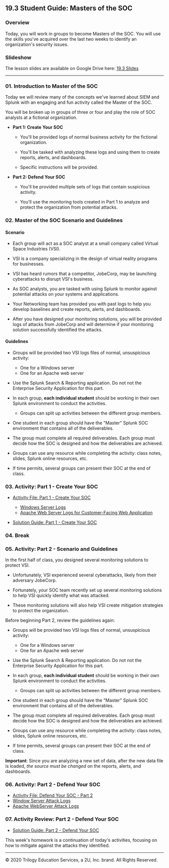 ##  19.3 Student Guide: Masters of the SOC

### Overview

Today, you will work in groups to become Masters of the SOC. You will use the skills you've acquired over the last two weeks to identify an organization's security issues.


### Slideshow

The lesson slides are available on Google Drive here: [19.3 Slides](https://docs.google.com/presentation/d/1xDogqc7WPmWwF9Q2d7ZZV0E9V7Sl_V0BicuQzLdeDaE/edit)

---

### 01. Introduction to Master of the SOC 

Today we will review many of the concepts we've learned about SIEM and Splunk with an engaging and fun activity called the Master of the SOC.

You will be broken up in groups of three or four and play the role of SOC analysts at a fictional organization.
  
- **Part 1: Create Your SOC**
  - You'll be provided logs of normal business activity for the fictional organization.

  - You'll be tasked with analyzing these logs and using them to create reports, alerts, and dashboards.

  - Specific instructions will be provided.
    
- **Part 2: Defend Your SOC**   
  - You'll be provided multiple sets of logs that contain suspicious activity.

  - You'll use the monitoring tools created in Part 1 to analyze and protect the organization from potential attacks.


### 02. Master of the SOC Scenario and Guidelines

#### Scenario

  - Each group will act as a SOC analyst at a small company called Virtual Space Industries (VSI).

  - VSI is a company specializing in the design of virtual reality programs for businesses.

  - VSI has heard rumors that a competitor, JobeCorp, may be launching cyberattacks to disrupt VSI's business.

  - As SOC analysts, you are tasked with using Splunk to monitor against potential attacks on your systems and applications.

  - Your Networking team has provided you with past logs to help you develop baselines and create reports, alerts, and dashboards.

  - After you have designed your monitoring solutions, you will be provided logs of attacks from JobeCorp and will determine if your monitoring solution successfully identified the attacks.
  
#### Guidelines    

- Groups will be provided two VSI logs files of normal, unsuspicious activity:
    - One for a Windows server
    - One for an Apache web server

- Use the Splunk Search & Reporting application. Do not not the Enterprise Security Application for this part.

- In each group, **each individual student** should be working in their own Splunk environment to conduct the activities.
    - Groups can split up activities between the different group members.

- One student in each group should have the "Master" Splunk SOC environment that contains all of the deliverables.

- The group must complete all required deliverables. Each group must decide how the SOC is designed and how the deliverables are achieved.

- Groups can use any resource while completing the activity: class notes, slides, Splunk online resources, etc.  
  
- If time permits, several groups can present their SOC at the end of class.   

### 03. Activity: Part 1 - Create Your SOC
  
  - [Activity File: Part 1 - Create Your SOC](activities/Part-1/Unsolved/README.md)
    - [Windows Server Logs](resources/windows_server_logs.csv)
    - [Apache Web Server Logs for Customer-Facing Web Application](resources/apache_logs.txt)

- [Solution Guide: Part 1 - Create Your SOC](activities/Part-1/Solved/README.md)
      
### 04. Break 

### 05. Activity: Part 2 - Scenario and Guidelines

In the first half of class, you designed several monitoring solutions to protect VSI.

- Unfortunately, VSI experienced several cyberattacks, likely from their adversary JobeCorp.

- Fortunately,  your SOC team recently set up several monitoring solutions to help VSI quickly identify what was attacked.

- These monitoring solutions will also help VSI create mitigation strategies to protect the organization.
  
Before beginning Part 2, review the guidelines again: 

- Groups will be provided two VSI logs files of normal, unsuspicious activity:
    - One for a Windows server
    - One for an Apache web server

- Use the Splunk Search & Reporting application. Do not not the Enterprise Security Application for this part.

- In each group, **each individual student** should be working in their own Splunk environment to conduct the activities.
    - Groups can split up activities between the different group members.

- One student in each group should have the "Master" Splunk SOC environment that contains all of the deliverables.

- The group must complete all required deliverables. Each group must decide how the SOC is designed and how the deliverables are achieved.

- Groups can use any resource while completing the activity: class notes, slides, Splunk online resources, etc.  
  
- If time permits, several groups can present their SOC at the end of class.   

**Important**: Since you are analyzing a new set of data, after the new data file is loaded, *the source must be changed* on the reports, alerts, and dashboards.
      
### 06. Activity: Part 2 - Defend Your SOC
  
  - [Activity File: Defend Your SOC - Part 2](activities/Part-2/Unsolved/README.md)
   - [Window Server Attack Logs ](resources/windows_server_attack_logs.csv)
   - [Apache WebServer Attack Logs](resources/apache_attack_logs.txt)
    
  
### 07. Activity Review:  Part 2 - Defend Your SOC 

- [Solution Guide: Part 2 - Defend Your SOC](activities/Part-2/Solved/README.md)
 
This week's homework is a continuation of today's activities, focusing on how to mitigate against the attacks they identified.
   
-------

© 2020 Trilogy Education Services, a 2U, Inc. brand. All Rights Reserved.
